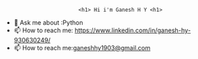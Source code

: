                             <h1> Hi i'm Ganesh H Y <h1>


- 💬 Ask me about :Python
- 📫 How to reach me: https://www.linkedin.com/in/ganesh-hy-930630249/
- 📫 How to reach me:ganeshhy1903@gmail.com

